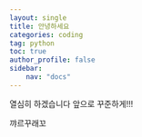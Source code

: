 ```yaml
---
layout: single
title: 안녕하세요
categories: coding
tag: python
toc: true 
author_profile: false
sidebar:
    nav: "docs"
---
```


열심히 하겠습니다 앞으로 꾸준하게!!!

꺄르꾸래꼬
